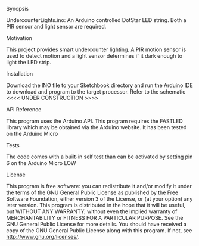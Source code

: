 Synopsis

UndercounterLights.ino: An Arduino controlled DotStar LED string. Both a PIR sensor and light sensor are required.

Motivation

This project provides smart undercounter lighting. A PIR motion sensor is used to detect motion and a light sensor determines if it dark enough to light the LED strip.

Installation

Download the INO file to your Sketchbook directory and run the Arduino IDE to download and program to the target processor. Refer to the schematic <<<< UNDER CONSTRUCTION >>>>

API Reference

This program uses the Arduino API. This program requires the FASTLED library which may be obtained via the Arduino website. It has been tested on the Arduino Micro

Tests

The code comes with a built-in self test than can be activated by setting pin 6 on the Arduino Micro LOW

License

This program is free software: you can redistribute it and/or modify it under the terms of the GNU General Public
License as published by the Free Software Foundation, either version 3 of the License, or (at your option) any later version. This program is distributed in the hope that it will be useful, but WITHOUT ANY WARRANTY; without even the
implied warranty of MERCHANTABILITY or FITNESS FOR A PARTICULAR PURPOSE.  See the GNU General Public License for more details. You should have received a copy of the GNU General Public License along with this program.  If not, see <http://www.gnu.org/licenses/>.
